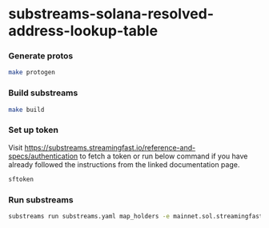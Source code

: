 # substreams-solana-resolved-address-lookup-table

### Generate protos
```bash
make protogen
```

### Build substreams
```bash
make build
```

### Set up token
Visit https://substreams.streamingfast.io/reference-and-specs/authentication to fetch a token or run below command if you have already followed the instructions from the linked documentation page.
```bash
sftoken
```

### Run substreams
```bash
substreams run substreams.yaml map_holders -e mainnet.sol.streamingfast.io:443 -t +1000
```

